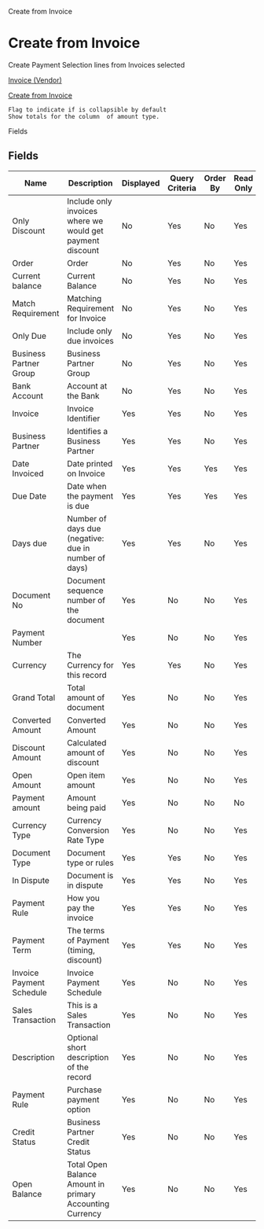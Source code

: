 
Create from Invoice
# Create from Invoice


Create Payment Selection lines from Invoices selected

[Invoice (Vendor)](../../functional-guide/window/window-invoice-vendor.md)

[Create from Invoice](../../functional-guide/window/process-sbp_payselectioncreatefrominvoice.md)

```
Flag to indicate if is collapsible by default
Show totals for the column  of amount type.
```
Fields
## Fields




Name                     | Description                                               | Displayed | Query Criteria | Order By | Read Only | Mandatory
------------------------ | --------------------------------------------------------- | --------- | -------------- | -------- | --------- | ---------
Only Discount            | Include only invoices where we would get payment discount | No        | Yes            | No       | Yes       | No       
Order                    | Order                                                     | No        | Yes            | No       | Yes       | No       
Current balance          | Current Balance                                           | No        | Yes            | No       | Yes       | No       
Match Requirement        | Matching Requirement for Invoice                          | No        | Yes            | No       | Yes       | Yes      
Only Due                 | Include only due invoices                                 | No        | Yes            | No       | Yes       | No       
Business Partner Group   | Business Partner Group                                    | No        | Yes            | No       | Yes       | No       
Bank Account             | Account at the Bank                                       | No        | Yes            | No       | Yes       | No       
Invoice                  | Invoice Identifier                                        | Yes       | Yes            | No       | Yes       | No       
Business Partner         | Identifies a Business Partner                             | Yes       | Yes            | No       | Yes       | No       
Date Invoiced            | Date printed on Invoice                                   | Yes       | Yes            | Yes      | Yes       | No       
Due Date                 | Date when the payment is due                              | Yes       | Yes            | Yes      | Yes       | No       
Days due                 | Number of days due (negative: due in number of days)      | Yes       | Yes            | No       | Yes       | No       
Document No              | Document sequence number of the document                  | Yes       | No             | No       | Yes       | No       
Payment Number           |                                                           | Yes       | No             | No       | Yes       | No       
Currency                 | The Currency for this record                              | Yes       | Yes            | No       | Yes       | No       
Grand Total              | Total amount of document                                  | Yes       | No             | No       | Yes       | No       
Converted Amount         | Converted Amount                                          | Yes       | No             | No       | Yes       | No       
Discount Amount          | Calculated amount of discount                             | Yes       | No             | No       | Yes       | No       
Open Amount              | Open item amount                                          | Yes       | No             | No       | Yes       | No       
Payment amount           | Amount being paid                                         | Yes       | No             | No       | No        | No       
Currency Type            | Currency Conversion Rate Type                             | Yes       | No             | No       | Yes       | No       
Document Type            | Document type or rules                                    | Yes       | Yes            | No       | Yes       | No       
In Dispute               | Document is in dispute                                    | Yes       | Yes            | No       | Yes       | No       
Payment Rule             | How you pay the invoice                                   | Yes       | Yes            | No       | Yes       | No       
Payment Term             | The terms of Payment (timing, discount)                   | Yes       | Yes            | No       | Yes       | No       
Invoice Payment Schedule | Invoice Payment Schedule                                  | Yes       | No             | No       | Yes       | No       
Sales Transaction        | This is a Sales Transaction                               | Yes       | No             | No       | Yes       | No       
Description              | Optional short description of the record                  | Yes       | No             | No       | Yes       | No       
Payment Rule             | Purchase payment option                                   | Yes       | No             | No       | Yes       | No       
Credit Status            | Business Partner Credit Status                            | Yes       | No             | No       | Yes       | No       
Open Balance             | Total Open Balance Amount in primary Accounting Currency  | Yes       | No             | No       | Yes       | No       
